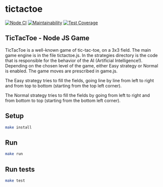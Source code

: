 # tictactoe

[![Node CI](https://github.com/Omny/tictactoe/actions/workflows/nodejs.yml/badge.svg?branch=main)](https://github.com/Omny/tictactoe/actions/workflows/nodejs.yml)
[![Maintainability](https://api.codeclimate.com/v1/badges/ac4b1de45db4b5173baa/maintainability)](https://codeclimate.com/github/Omny/tictactoe/maintainability)
[![Test Coverage](https://api.codeclimate.com/v1/badges/ac4b1de45db4b5173baa/test_coverage)](https://codeclimate.com/github/Omny/tictactoe/test_coverage)

## TicTacToe - Node JS Game
TicTacToe is a well-known game of tic-tac-toe, on a 3x3 field. The main game engine is in the file tictactoe.js. In the strategies directory is the code that is responsible for the behavior of the AI (Artificial Intelligence!). Depending on the chosen level of the game, either Easy strategy or Normal is enabled. The game moves are prescribed in game.js.

The Easy strategy tries to fill the fields, going line by line from left to right and from top to bottom (starting from the top left corner).

The Normal strategy tries to fill the fields by going from left to right and from bottom to top (starting from the bottom left corner).

## Setup

```bash
make install
```

## Run

```bash
make run
```

## Run tests

```bash
make test
```
## 
